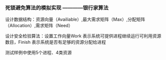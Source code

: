 ### 死锁避免算法的模拟实现  ————银行家算法
设计数据结构：资源向量（Availiable）,最大需求矩阵（Max）,分配矩阵（Allocation）,需求矩阵（Need）

设计安全检验算法：设置工作向量Work 表示系统可提供进程继续运行可利用资源数目，Finish 表示系统是否有足够的资源分配给进程

测试样例中使用5个进程、4类资源
